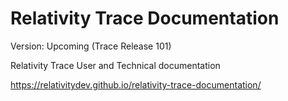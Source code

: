 # Relativity Trace Documentation

Version: Upcoming (Trace Release 101)

Relativity Trace User and Technical documentation

https://relativitydev.github.io/relativity-trace-documentation/
